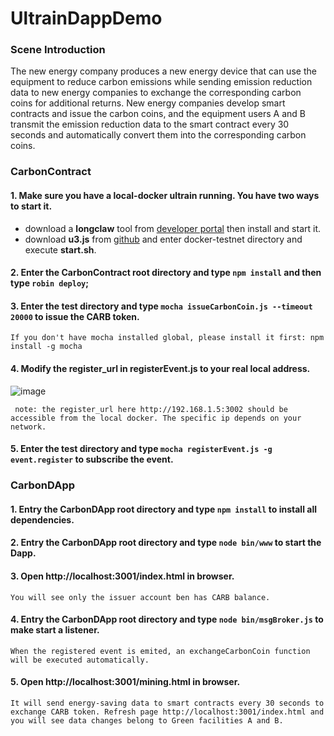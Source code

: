 # UltrainDappDemo

### Scene Introduction

The new energy company produces a new energy device that can use the equipment to reduce carbon emissions while sending emission reduction data to new energy companies to exchange the corresponding carbon coins for additional returns. New energy companies develop smart contracts and issue the carbon coins, and the equipment users A and B transmit the emission reduction data to the smart contract every 30 seconds and automatically convert them into the corresponding carbon coins.

### CarbonContract

#### 1. Make sure you have a local-docker ultrain running. You have two ways to start it.

   * download a <b>longclaw</b> tool from [developer portal](https://developer.ultrain.io) then install and start it.
   * download <b>u3.js</b> from [github](https://github.com/ultrain-os/u3.js) and enter docker-testnet directory and execute <b>start.sh</b>.
   
#### 2. Enter the CarbonContract root directory and type `npm install` and then type `robin deploy`;

#### 3. Enter the test directory and type `mocha issueCarbonCoin.js --timeout 20000` to issue the CARB token.

    If you don't have mocha installed global, please install it first: npm install -g mocha
    
#### 4. Modify the register_url in registerEvent.js to your real local address.

![image](https://user-images.githubusercontent.com/1866848/46665089-6400cc00-cbf5-11e8-82da-3a3bce6051af.png)

     note: the register_url here http://192.168.1.5:3002 should be accessible from the local docker. The specific ip depends on your network.

#### 5. Enter the test directory and type `mocha registerEvent.js -g event.register` to subscribe the event.


### CarbonDApp

#### 1. Entry the CarbonDApp root directory and type `npm install` to install all dependencies.

#### 2. Entry the CarbonDApp root directory and type `node bin/www` to start the Dapp.

#### 3. Open http://localhost:3001/index.html in browser.
    
    You will see only the issuer account ben has CARB balance.
 
#### 4. Entry the CarbonDApp root directory and type `node bin/msgBroker.js` to make start a listener.

    When the registered event is emited, an exchangeCarbonCoin function will be executed automatically.
 
#### 5. Open http://localhost:3001/mining.html in browser.

    It will send energy-saving data to smart contracts every 30 seconds to exchange CARB token. Refresh page http://localhost:3001/index.html and you will see data changes belong to Green facilities A and B.
    
